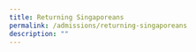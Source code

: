 ```yaml
---
title: Returning Singaporeans
permalink: /admissions/returning-singaporeans
description: ""
---
```

